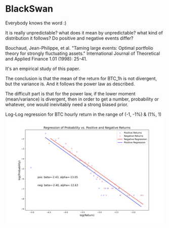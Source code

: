 # BlackSwan

Everybody knows the word :)

It is really unpredictable? what does it mean by unpredictable? what kind of distribution it follows? Do positive and negative events differ?

Bouchaud, Jean-Philippe, et al. "Taming large events: Optimal portfolio theory for strongly fluctuating assets." International Journal of Theoretical and Applied Finance 1.01 (1998): 25-41.

It's an empirical study of this paper.

The conclusion is that the mean of the return for BTC_1h is not divergent, but the variance is. And it follows the power law as described.

The difficult part is that for the power law, if the lower moment (mean/variance) is divergent, then in order to get a number, probability or whatever, one would ineivitably need a strong biased prior. 


Log-Log regression for BTC hourly return in the range of (-1, -1%) & (1%, 1)
![1](./lnln0.01_1.jpg)




